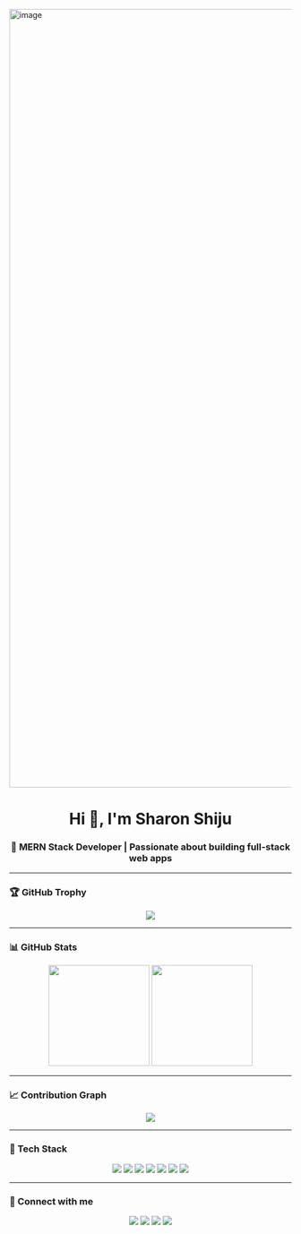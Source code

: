 <img width="1185" height="1390" alt="image" src="https://github.com/user-attachments/assets/bded68c5-ea2b-4710-b049-9db1fc1e7325" /><h1 align="center">Hi 👋, I'm Sharon Shiju</h1>
<h3 align="center">🚀 MERN Stack Developer | Passionate about building full-stack web apps</h3>

---

### 🏆 GitHub Trophy
<p align="center">
  <img src="https://github-profile-trophy.vercel.app/?username=sharonshiju5&theme=radical&row=1&column=7" />
</p>

---

### 📊 GitHub Stats
<p align="center">
  <img src="https://github-readme-stats.vercel.app/api?username=sharonshiju5&show_icons=true&theme=radical" height="180" />
  <img src="https://github-readme-stats.vercel.app/api/top-langs/?username=sharonshiju5&layout=compact&theme=radical" height="180"/>
</p>

---

### 📈 Contribution Graph
<p align="center">
  <img src="https://github-readme-activity-graph.vercel.app/graph?username=sharonshiju5&theme=dracula&area=true" />
</p>

---

### 🚀 Tech Stack
<p align="center">
  <img src="https://img.shields.io/badge/JavaScript-F7DF1E?style=for-the-badge&logo=javascript&logoColor=black" />
  <img src="https://img.shields.io/badge/React-61DAFB?style=for-the-badge&logo=react&logoColor=black" />
  <img src="https://img.shields.io/badge/Node.js-339933?style=for-the-badge&logo=nodedotjs&logoColor=white" />
  <img src="https://img.shields.io/badge/Express.js-000000?style=for-the-badge&logo=express&logoColor=white" />
  <img src="https://img.shields.io/badge/MongoDB-4EA94B?style=for-the-badge&logo=mongodb&logoColor=white" />
  <img src="https://img.shields.io/badge/HTML5-E34F26?style=for-the-badge&logo=html5&logoColor=white" />
  <img src="https://img.shields.io/badge/CSS3-1572B6?style=for-the-badge&logo=css3&logoColor=white" />
</p>

---

### 🔗 Connect with me
<p align="center">
  <a href="mailto:sharonshiju261@gmail.com"><img src="https://img.shields.io/badge/Gmail-D14836?style=for-the-badge&logo=gmail&logoColor=white" /></a>
  <a href="[https://www.linkedin.com/in/sharonshiju](https://www.linkedin.com/in/sharon-shiju-pk/)"><img src="https://img.shields.io/badge/LinkedIn-blue?style=for-the-badge&logo=linkedin&logoColor=white" /></a>
  <a href="https://t.me/UnknowncoontacT"><img src="https://img.shields.io/badge/Telegram-2CA5E0?style=for-the-badge&logo=telegram&logoColor=white" /></a>
  <a href="https://twitter.com/sharonshiju5"><img src="https://img.shields.io/badge/Twitter-1DA1F2?style=for-the-badge&logo=twitter&logoColor=white" /></a>
</p>
